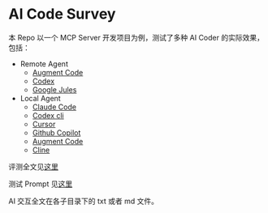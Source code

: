 # AI Code Survey

本 Repo 以一个 MCP Server 开发项目为例，测试了多种 AI Coder 的实际效果，包括：

- Remote Agent
    - [Augment Code](https://github.com/lmy375/shell-mcp-augment-code)
    - [Codex](https://github.com/lmy375/shell-mcp-codex)
    - [Google Jules](https://github.com/lmy375/shell-mcp-jules)
- Local Agent
    - [Claude Code](./claude-code-sonnet-4/)
    - [Codex cli](./codex-cli-auto/)
    - [Cursor](./cursor-auto/)
    - [Github Copilot](./github-copilot-gpt41/)
    - [Augment Code](./augment-code/)
    - [Cline](./cline-opus-4/)

评测全文见[这里](./blog/blog.md)

测试 Prompt 见[这里](./prompt.txt)

AI 交互全文在各子目录下的 txt 或者 md 文件。

